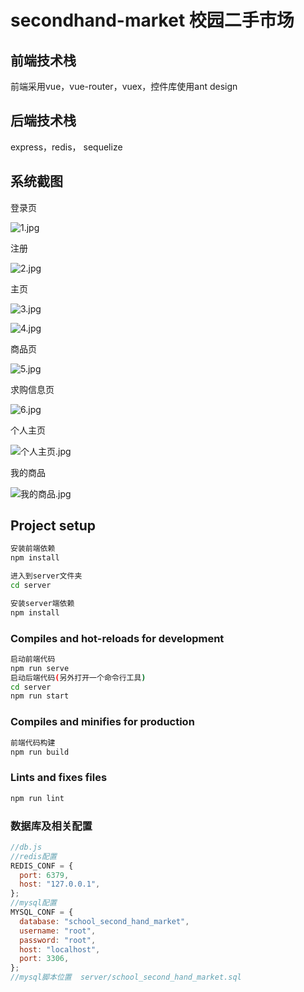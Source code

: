 # secondhand-market 校园二手市场 

## 前端技术栈

前端采用vue，vue-router，vuex，控件库使用ant design

## 后端技术栈

express，redis， sequelize 

## 系统截图

登录页

![1.jpg](https://s2.loli.net/2022/03/25/r9mLBHSk5fvNZXg.jpg)

注册

![2.jpg](https://s2.loli.net/2022/03/25/JVFQri4BGogt8vl.jpg)

主页

![3.jpg](https://s2.loli.net/2022/03/25/mfiN6vP2p5Q3JzB.jpg)

![4.jpg](https://s2.loli.net/2022/03/25/xIRwml3Sq6KsAig.jpg)

商品页

![5.jpg](https://s2.loli.net/2022/03/25/hxKqVGreAkCdDFg.jpg)

求购信息页

![6.jpg](https://s2.loli.net/2022/03/25/2tleGXFSijrvUZb.jpg)

个人主页

![个人主页.jpg](https://s2.loli.net/2022/03/25/FsOyXVkAhfb4ZrI.jpg)

我的商品

![我的商品.jpg](https://s2.loli.net/2022/03/25/NwthUfmIHTRBiXO.jpg)

## Project setup
```bash
安装前端依赖
npm install
```

```bash
进入到server文件夹
cd server
```

```bash
安装server端依赖
npm install
```



### Compiles and hot-reloads for development

```bash
启动前端代码
npm run serve
启动后端代码(另外打开一个命令行工具)
cd server
npm run start
```

### Compiles and minifies for production
```bash
前端代码构建
npm run build
```

### Lints and fixes files
```bash
npm run lint
```

### 数据库及相关配置

```javascript
//db.js
//redis配置
REDIS_CONF = {
  port: 6379,
  host: "127.0.0.1",
};
//mysql配置
MYSQL_CONF = {
  database: "school_second_hand_market",
  username: "root",
  password: "root",
  host: "localhost",
  port: 3306,
};
//mysql脚本位置  server/school_second_hand_market.sql

```

